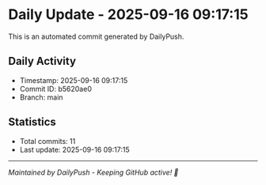 # Daily Update - 2025-09-16 09:17:15

This is an automated commit generated by DailyPush.

## Daily Activity
- Timestamp: 2025-09-16 09:17:15
- Commit ID: b5620ae0
- Branch: main

## Statistics
- Total commits: 11
- Last update: 2025-09-16 09:17:15

---
*Maintained by DailyPush - Keeping GitHub active! 🚀*
